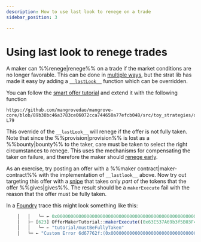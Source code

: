 ```yaml
---
description: How to use last look to renege on a trade
sidebar_position: 3

---
```


# Using last look to renege trades

A maker can %%renege|renege%% on a trade if the market conditions are no longer favorable. This can be done in [multiple ways](../../contracts/technical-references/taking-and-making-offers/reactive-offer/maker-contract.md), but the strat lib has made it easy by adding a [`__lastLook__`](../technical-references/code/strategies/MangroveOffer.md#lastlook) function which can be overridden.

You can follow the [smart offer tutorial](../getting-started/smart-offer.md) and extend it with the following function

```solidity reference title="OfferMakerTutorial.sol"
https://github.com/mangrovedao/mangrove-core/blob/89b38bc46a3783ce06072cca744650a77efcb048/src/toy_strategies/offer_maker/tutorial/OfferMakerTutorialResidual.sol#L75-L79
```

This override of the `__lastLook__` will renege if the offer is not fully taken. Note that since the %%provision|provision%% is lost as a %%bounty|bounty%% to the taker, care must be taken to select the right circumstances to renege. This uses the mechanisms for compensating the taker on failure, and therefore the maker should [renege early](../../contracts/background/taker-compensation.md#encouraging-early-renege).

As an exercise, try posting an offer with a %%maker contract|maker-contract%% with the implementation of `__lastlook__` above. Now try out targeting this offer with a [snipe](../../contracts/technical-references/taking-and-making-offers/taker-order/README.md#offer-sniping) that takes only _part_ of the tokens that the offer %%gives|gives%%. The result should be a `makerExecute` fail with the reason that the offer must be fully taken. 

In a [Foundry](https://book.getfoundry.sh/getting-started/installation) trace this might look something like this:

```js
    │   │   └─ ← 0x0000000000000000000000000000000000000000000000000000000000000001
    │   ├─ [623] OfferMakerTutorial::makerExecute((0x63E537A69b3f5B03F4f46c5765c82861BD874b6e, 0xC87385b5E62099f92d490750Fcd6C901a524BBcA, 565, 13965252376515437924197781608061731723491045742767017537776374226616320, 100000000000000000, 170000000000000000000, 114972889140951241694864433974031885472888135242322246917362470694355803832320, 95685385232850624329487581946028423310341827134083876137913628388789126692864, 452312848583266388373324160192082719549164520795168960635552751154278432768)) 
    │   │   └─ ← "tutorial/mustBeFullyTaken"
    │   └─ ← "Custom Error 6d67762f:(0x0000000000000000000000000000000000000000, 15120238736495)"
```
